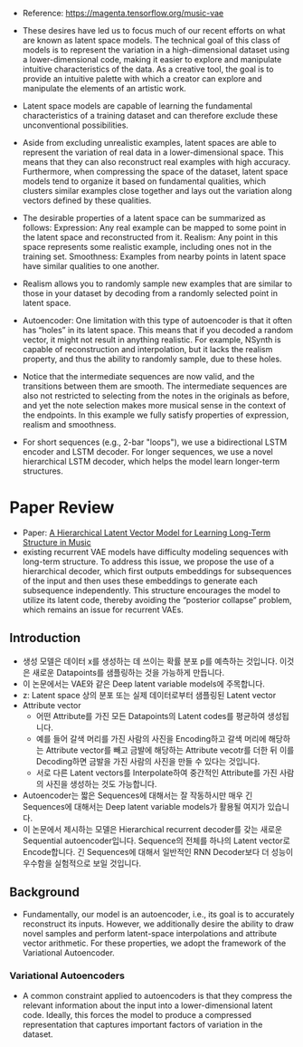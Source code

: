 - Reference: https://magenta.tensorflow.org/music-vae
- These desires have led us to focus much of our recent efforts on what are known as latent space models. The technical goal of this class of models is to represent the variation in a high-dimensional dataset using a lower-dimensional code, making it easier to explore and manipulate intuitive characteristics of the data. As a creative tool, the goal is to provide an intuitive palette with which a creator can explore and manipulate the elements of an artistic work.
- Latent space models are capable of learning the fundamental characteristics of a training dataset and can therefore exclude these unconventional possibilities.
- Aside from excluding unrealistic examples, latent spaces are able to represent the variation of real data in a lower-dimensional space. This means that they can also reconstruct real examples with high accuracy. Furthermore, when compressing the space of the dataset, latent space models tend to organize it based on fundamental qualities, which clusters similar examples close together and lays out the variation along vectors defined by these qualities.
- The desirable properties of a latent space can be summarized as follows:
Expression: Any real example can be mapped to some point in the latent space and reconstructed from it.
Realism: Any point in this space represents some realistic example, including ones not in the training set.
Smoothness: Examples from nearby points in latent space have similar qualities to one another.
- Realism allows you to randomly sample new examples that are similar to those in your dataset by decoding from a randomly selected point in latent space.
- Autoencoder: One limitation with this type of autoencoder is that it often has “holes” in its latent space. This means that if you decoded a random vector, it might not result in anything realistic. For example, NSynth is capable of reconstruction and interpolation, but it lacks the realism property, and thus the ability to randomly sample, due to these holes.

- Notice that the intermediate sequences are now valid, and the transitions between them are smooth. The intermediate sequences are also not restricted to selecting from the notes in the originals as before, and yet the note selection makes more musical sense in the context of the endpoints. In this example we fully satisfy properties of expression, realism and smoothness.

- For short sequences (e.g., 2-bar "loops"), we use a bidirectional LSTM encoder
and LSTM decoder. For longer sequences, we use a novel hierarchical LSTM
decoder, which helps the model learn longer-term structures.

# Paper Review
- Paper: [A Hierarchical Latent Vector Model
for Learning Long-Term Structure in Music](https://arxiv.org/pdf/1803.05428.pdf)
- existing recurrent VAE models have difficulty modeling sequences with long-term structure. To address this issue, we propose the use of a hierarchical decoder, which first outputs embeddings for subsequences of the input and then uses these embeddings to generate each subsequence independently. This structure encourages the model to utilize its latent code, thereby avoiding the “posterior collapse” problem, which remains an issue for recurrent VAEs.
## Introduction
- 생성 모델은 데이터 x를 생성하는 데 쓰이는 확률 분포 p를 예측하는 것입니다. 이것은 새로운 Datapoints를 샘플링하는 것을 가능하게 만듭니다.
- 이 논문에서는 VAE와 같은 Deep latent variable models에 주목합니다.
- z: Latent space 상의 분포 또는 실제 데이터로부터 샘플링된 Latent vector
- Attribute vector
    - 어떤 Attribute를 가진 모든 Datapoints의 Latent codes를 평균하여 생성됩니다.
    - 예를 들어 갈색 머리를 가진 사람의 사진을 Encoding하고 갈색 머리에 해당하는 Attribute vector를 빼고 금발에 해당하는 Attribute vecotr를 더한 뒤 이를 Decoding하면 금발을 가진 사람의 사진을 만들 수 있다는 것입니다.
    - 서로 다른 Latent vectors를 Interpolate하여 중간적인 Attribute를 가진 사람의 사진을 생성하는 것도 가능합니다.
- Autoencoder는 짧은 Sequences에 대해서는 잘 작동하시만 매우 긴 Sequences에 대해서는 Deep latent variable models가 활용될 여지가 있습니다.
- 이 논문에서 제시하는 모델은 Hierarchical recurrent decoder를 갖는 새로운 Sequential autoencoder입니다. Sequence의 전체를 하나의 Latent vector로 Encode합니다. 긴 Sequences에 대해서 일반적인 RNN Decoder보다 더 성능이 우수함을 실험적으로 보일 것입니다.
## Background
- Fundamentally, our model is an autoencoder, i.e., its goal is to accurately reconstruct its inputs. However, we additionally desire the ability to draw novel samples and perform latent-space interpolations and attribute vector arithmetic. For these properties, we adopt the framework of the Variational Autoencoder.
### Variational Autoencoders
- A common constraint applied to autoencoders is that they compress the relevant information about the input into a lower-dimensional latent code. Ideally, this forces the model to produce a compressed representation that captures important factors of variation in the dataset.
